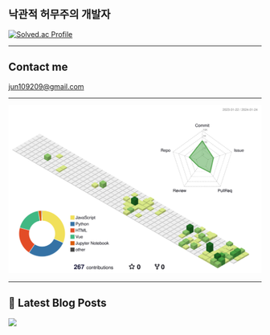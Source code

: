 ## 낙관적 허무주의 개발자

[![Solved.ac Profile](http://mazassumnida.wtf/api/v2/generate_badge?boj=abide0206)](https://solved.ac/abide0206/)

---

## Contact me

jun109209@gmail.com

---

![](./profile-3d-contrib/profile-green-animate.svg)

---

## 📕 Latest Blog Posts

<p>
    <a href="https://jun10920.tistory.com/"><img src="https://img.shields.io/badge/Blog-FF5722?style=flat-square&logo=Blogger&logoColor=white"/></a><br>
</p>
